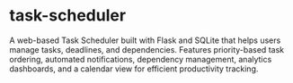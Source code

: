 # task-scheduler
A web-based Task Scheduler built with Flask and SQLite that helps users manage tasks, deadlines, and dependencies. Features priority-based task ordering, automated notifications, dependency management, analytics dashboards, and a calendar view for efficient productivity tracking.
